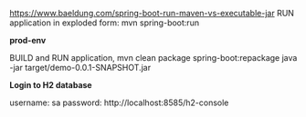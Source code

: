 
https://www.baeldung.com/spring-boot-run-maven-vs-executable-jar
RUN application in exploded form:
mvn spring-boot:run

**prod-env**

BUILD and RUN application,
mvn clean package spring-boot:repackage
java -jar target/demo-0.0.1-SNAPSHOT.jar

**Login to H2 database**

username: sa
password: 
http://localhost:8585/h2-console
